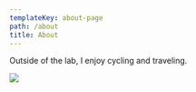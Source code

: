 ```yaml
---
templateKey: about-page
path: /about
title: About
---
```

<!--StartFragment-->

Outside of the lab, I enjoy cycling and traveling.

![](/img/ezgif-7-5c10d5cb5289.gif)

<!--EndFragment-->